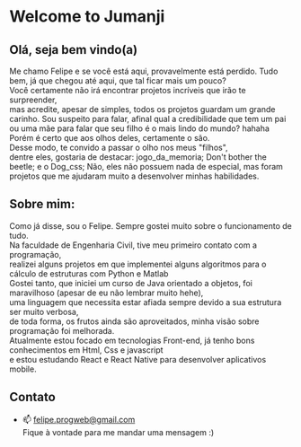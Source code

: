 # Welcome to Jumanji

## Olá, seja bem vindo(a)

Me chamo Felipe e se você está aqui, provavelmente está perdido.
Tudo bem, já que chegou até aqui, que tal ficar mais um pouco?</br>
Você certamente não irá encontrar projetos incríveis que irão te surpreender,</br>
mas acredite, apesar de simples, todos os projetos guardam um grande carinho.
Sou suspeito para falar, afinal qual a credibilidade que tem um pai ou uma mãe 
para falar que seu filho é o mais lindo do mundo? hahaha </br>
Porém é certo que aos olhos deles, certamente o são.</br>
Desse modo, te convido a passar o olho nos meus "filhos", </br>
dentre eles, gostaria de destacar: jogo_da_memoria; Don't bother the beetle; e o Dog_css;
Não, eles não possuem nada de especial, mas foram projetos que me ajudaram muito a desenvolver minhas habilidades.

## Sobre mim:
  Como já disse, sou o Felipe. Sempre gostei muito sobre o funcionamento de tudo. </br>
  Na faculdade de Engenharia Civil, tive meu primeiro contato com a programação,</br>
  realizei alguns projetos em que implementei alguns algoritmos para o cálculo de estruturas com Python e Matlab</br>
  Gostei tanto, que iniciei um curso de Java orientado a objetos, foi maravilhoso (apesar de eu não lembrar muito hehe), </br>
  uma linguagem que necessita estar afiada sempre devido a sua estrutura ser muito verbosa,</br>
  de toda forma, os frutos ainda são aproveitados, minha visão sobre programação foi melhorada. </br>
  Atualmente estou focado em tecnologias Front-end, já tenho bons conhecimentos em Html, Css e javascript </br>
  e estou estudando React e React Native para desenvolver aplicativos mobile.

## Contato
  - 📫 felipe.progweb@gmail.com </br>
  Fique à vontade para me mandar uma mensagem :)
  

<!---
EmilcyFelipe/EmilcyFelipe is a ✨ special ✨ repository because its `README.md` (this file) appears on your GitHub profile.
You can click the Preview link to take a look at your changes.
--->
